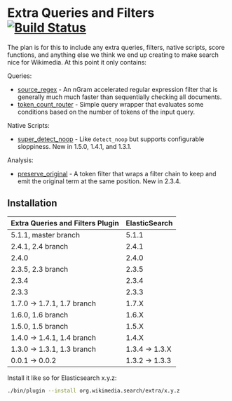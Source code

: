Extra Queries and Filters [![Build Status](https://integration.wikimedia.org/ci/buildStatus/icon?job=search-extra)](https://integration.wikimedia.org/ci/job/search-extra)
=========================

The plan is for this to include any extra queries, filters, native scripts,
score functions, and anything else we think we end up creating to make search
nice for Wikimedia. At this point it only contains:

Queries:
* [source_regex](docs/source_regex.md) - An nGram accelerated regular
expression filter that is generally much much faster than sequentially checking
all documents.
* [token_count_router](docs/token_count_router.md) - Simple query wrapper that
evaluates some conditions based on the number of tokens of the input query.

Native Scripts:
* [super_detect_noop](docs/super_detect_noop.md) - Like ```detect_noop``` but
supports configurable sloppiness. New in 1.5.0, 1.4.1, and 1.3.1.

Analysis:
* [preserve_original](docs/preserve_original.md) - A token filter that wraps a
filter chain to keep and emit the original term at the same position. New in
2.3.4.

Installation
------------

| Extra Queries and Filters Plugin |  ElasticSearch  |
|----------------------------------|-----------------|
| 5.1.1, master branch             | 5.1.1
| 2.4.1, 2.4 branch                | 2.4.1           |
| 2.4.0                            | 2.4.0           |
| 2.3.5, 2.3 branch                | 2.3.5           |
| 2.3.4                            | 2.3.4           |
| 2.3.3                            | 2.3.3           |
| 1.7.0 -> 1.7.1, 1.7 branch       | 1.7.X           |
| 1.6.0, 1.6 branch                | 1.6.X           |
| 1.5.0, 1.5 branch                | 1.5.X           |
| 1.4.0 -> 1.4.1, 1.4 branch       | 1.4.X           |
| 1.3.0 -> 1.3.1, 1.3 branch       | 1.3.4 -> 1.3.X  |
| 0.0.1 -> 0.0.2                   | 1.3.2 -> 1.3.3  |

Install it like so for Elasticsearch x.y.z:
```bash
./bin/plugin --install org.wikimedia.search/extra/x.y.z
```
